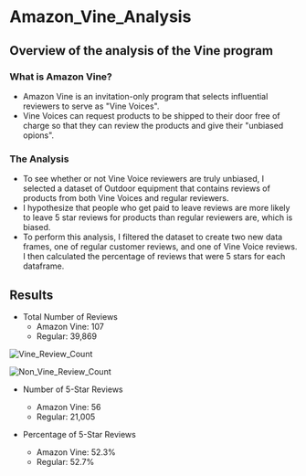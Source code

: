 # Amazon_Vine_Analysis
## Overview of the analysis of the Vine program
### What is Amazon Vine?

* Amazon Vine is an invitation-only program that selects influential reviewers to serve as "Vine Voices". 
* Vine Voices can request products to be shipped to their door free of charge so that they can review the products and give their "unbiased opions".

### The Analysis

* To see whether or not Vine Voice reviewers are truly unbiased, I selected a dataset of Outdoor equipment that contains reviews of products from both Vine Voices and regular reviewers.
* I hypothesize that people who get paid to leave reviews are more likely to leave 5 star reviews for products than regular reviewers are, which is biased. 
* To perform this analysis, I filtered the dataset to create two new data frames, one of regular customer reviews, and one of Vine Voice reviews. I then calculated the percentage of reviews that were 5 stars for each dataframe.

## Results

* Total Number of Reviews
  * Amazon Vine: 107
  * Regular: 39,869

![Vine_Review_Count](https://user-images.githubusercontent.com/104707395/222545547-92ab7c8e-6a28-41c0-bbe4-009721cb130c.png)

![Non_Vine_Review_Count](https://user-images.githubusercontent.com/104707395/222545585-b3431cb7-b5dd-4f6c-88ac-c0176e87d87a.png)




* Number of 5-Star Reviews
  * Amazon Vine: 56
  * Regular: 21,005

* Percentage of 5-Star Reviews
  * Amazon Vine: 52.3%
  * Regular: 52.7%
